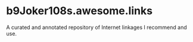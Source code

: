 # b9Joker108s.awesome.links
A curated and annotated repository of Internet linkages I recommend and use.
